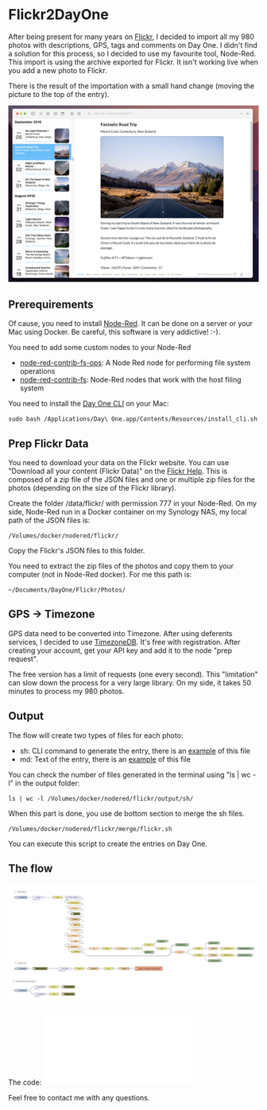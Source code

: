 # Flickr2DayOne

After being present for many years on [Flickr](https://www.flickr.com/photos/lucas3d), I decided to import all my 980 photos with descriptions, GPS, tags and comments on Day One. I didn't find a solution for this process, so I decided to use my favourite tool, Node-Red. This import is using the archive exported for Flickr. It isn't working live when you add a new photo to Flickr.
 
There is the result of the importation with a small hand change (moving the picture to the top of the entry).

![DayOne](DayOne.png)

## Prerequirements

Of cause, you need to install [Node-Red](https://nodered.org). It can be done on a server or your Mac using Docker. Be careful, this software is very addictive! :-).

You need to add some custom nodes to your Node-Red

* [node-red-contrib-fs-ops](https://flows.nodered.org/node/node-red-contrib-fs-ops): A Node Red node for performing file system operations
* [node-red-contrib-fs](https://flows.nodered.org/node/node-red-contrib-fs): Node-Red nodes that work with the host filing system

You need to install the [Day One CLI](https://dayoneapp.com/guides/tips-and-tutorials/command-line-interface-cli/) on your Mac:
```
sudo bash /Applications/Day\ One.app/Contents/Resources/install_cli.sh
```
## Prep Flickr Data

You need to download your data on the Flickr website. You can use "Download all your content (Flickr Data)" on the [Flickr Help](https://www.flickrhelp.com/hc/en-us/articles/4404079675156-Downloading-content-from-Flickr). This is composed of a zip file of the JSON files and one or multiple zip files for the photos (depending on the size of the Flickr library).

Create the folder /data/flickr/ with permission 777 in your Node-Red.
On my side, Node-Red run in a Docker container on my Synology NAS, my local path of the JSON files is:
```
/Volumes/docker/nodered/flickr/
```
Copy the Flickr's JSON files to this folder.

You need to extract the zip files of the photos and copy them to your computer (not in Node-Red docker).
For me this path is:
```
~/Documents/DayOne/Flickr/Photos/
```

## GPS -> Timezone

GPS data need to be converted into Timezone. After using deferents services, I decided to use [TimezoneDB](https://timezonedb.com/register]). It's free with registration. After creating your account, get your API key and add it to the node "prep request".

The free version has a limit of requests (one every second). This "limitation" can slow down the process for a very large library. On my side, it takes 50 minutes to process my 980 photos. 

## Output

The flow will create two types of files for each photo:
* sh: CLI command to generate the entry, there is an [example](photo_4481220450_example.sh) of this file 
* md: Text of the entry, there is an [example](photo_4481220450_example.md) of this file 

You can check the number of files generated in the terminal using "ls | wc -l" in the output folder: 
```
ls | wc -l /Volumes/docker/nodered/flickr/output/sh/
```
When this part is done, you use de bottom section to merge the sh files.
```
/Volumes/docker/nodered/flickr/merge/flickr.sh
```
You can execute this script to create the entries on Day One.

## The flow

![Flickr2DayOne Flow](Flickr2DayOne_flow.png)

The code: ![Flickr2DayOne Json](Flickr2DayOne.json)

Feel free to contact me with any questions.
